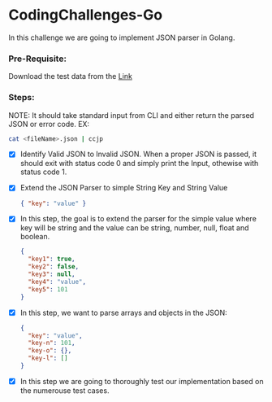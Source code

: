 # CodingChallenges-Go

In this challenge we are going to implement JSON parser in Golang.

### Pre-Requisite:

Download the test data from the [Link](https://www.dropbox.com/s/vthtr4897fkuhw8/tests.zip?dl=0)

### Steps:

NOTE: It should take standard input from CLI and either return the parsed JSON or error code.
EX:

```sh
cat <fileName>.json | ccjp
```

- [x] Identify Valid JSON to Invalid JSON.
      When a proper JSON is passed, it should exit with status code 0 and simply print the Input, othewise with status code 1.

- [x] Extend the JSON Parser to simple String Key and String Value

  ```json
  { "key": "value" }
  ```

- [x] In this step, the goal is to extend the parser for the simple value where key will be string and the value can be string, number, null, float and boolean.

  ```json
  {
    "key1": true,
    "key2": false,
    "key3": null,
    "key4": "value",
    "key5": 101
  }
  ```

- [x] In this step, we want to parse arrays and objects in the JSON:

  ```json
  {
    "key": "value",
    "key-n": 101,
    "key-o": {},
    "key-l": []
  }
  ```

- [x] In this step we are going to thoroughly test our implementation based on the numerouse test cases.

